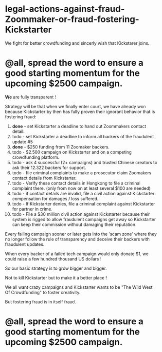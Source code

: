 # legal-actions-against-fraud-Zoommaker-or-fraud-fostering-Kickstarter
We fight for better crowdfunding and sincerly wish that Kickstarer joins.

# @all, spread the word to ensure a good starting momentum for the upcoming $2500 campaign.

**We** are fully transparent !

Strategy will be that when we finally enter court, we have already won because Kickstarter by then has fully proven their ignorant behavior that is fostering fraud:

1. **done** - set Kickstarter a deadline to hand out Zoommakers contact detail.
3. todo - set Kickstarter a deadline to inform all backers of the fraudulent update \#5
2. **done** - $250 funding from 11 Zoomaker backers.
3. todo - $2.500 campaign on Kickstarter and on a competing crowdfunding platform.
4. todo - ask 4 successful (2+ campaigns) and trusted Chinese creators to ask their 12.322 backers for support.
5. todo - file criminal complaints to make a prosecutor claim Zoomakers contact details from Kickstarter.
6. todo - Verify these contact details in Hongkong to file a criminal complaint there. (only from now on at least several $100 are needed)
7. todo - if contact details are invalid, file a civil action against Kickstarter: compensation for damages / loss suffered.
9. todo - If Kickstarter denies, file a criminal complaint against Kickstarter for partner in crime.
10. todo - File a $30 million civil action against Kickstarter because their system is rigged to allow fraudulent campaigns get away so Kickstarter can keep their commission without damaging their reputation.

Every failing campaign sooner or later gets into the 'scam zone' where they no longer follow the rule of transparency and deceive their backers with fraudulent updates.

When every backer of a failed tech campaign would only donate $1, we could raise a few hundred thousand US dollars !

So our basic strategy is to grow bigger and bigger.

Not to kill Kickstarter but to make it a better place !

We all want crazy campaigns and Kickstarter wants to be "The Wild West Of Crowdfunding" to foster creativity.

But fostering fraud is in itself fraud.

# @all, spread the word to ensure a good starting momentum for the upcoming $2500 campaign.
